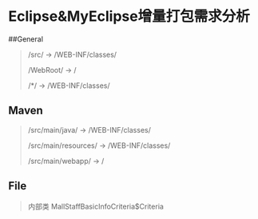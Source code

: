 # Eclipse&MyEclipse增量打包需求分析



##General

> /src/ &rarr; /WEB-INF/classes/ 
>
> /WebRoot/ &rarr; /
>
> /*/ &rarr; /WEB-INF/classes/ 



## Maven

> /src/main/java/ &rarr; /WEB-INF/classes/
>
> /src/main/resources/ &rarr; /WEB-INF/classes/
>
> /src/main/webapp/ &rarr; /



## File

> 内部类 MallStaffBasicInfoCriteria$Criteria

